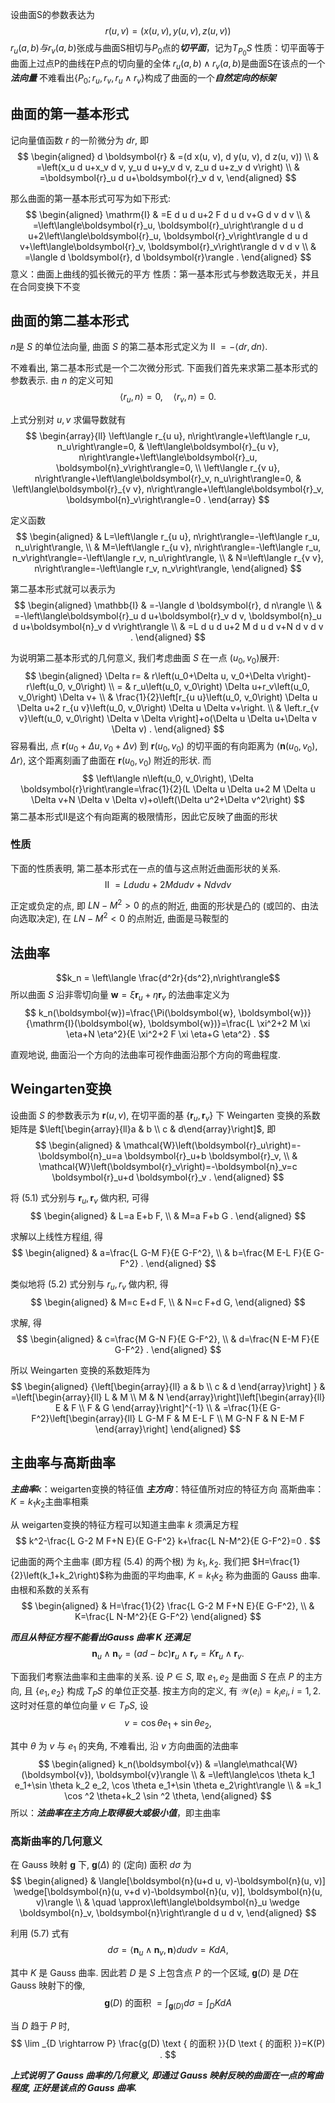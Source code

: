 设曲面S的参数表达为$$r(u,v)=(x(u,v),y(u,v),z(u,v))$$
$r_u(a,b)与r_v(a,b)$张成与曲面S相切与$P_0$点的***切平面***，记为$T_{P_0}S$
性质：切平面等于曲面上过点P的曲线在P点的切向量的全体
$r_u(a,b)\wedge r_v(a,b)$是曲面S在该点的一个***法向量***
不难看出$\{P_0;r_u,r_v,r_u\wedge r_v\}$构成了曲面的一个***自然定向的标架***
## 曲面的第一基本形式
记向量值函数 $r$ 的一阶微分为 $d r$, 即
$$
\begin{aligned}
d \boldsymbol{r} & =(d x(u, v), d y(u, v), d z(u, v)) \\
& =\left(x_u d u+x_v d v, y_u d u+y_v d v, z_u d u+z_v d v\right) \\
& =\boldsymbol{r}_u d u+\boldsymbol{r}_v d v,
\end{aligned}
$$

那么曲面的第一基本形式可写为如下形式:
$$
\begin{aligned}
\mathrm{I} & =E d u d u+2 F d u d v+G d v d v \\
& =\left\langle\boldsymbol{r}_u, \boldsymbol{r}_u\right\rangle d u d u+2\left\langle\boldsymbol{r}_u, \boldsymbol{r}_v\right\rangle d u d v+\left\langle\boldsymbol{r}_v, \boldsymbol{r}_v\right\rangle d v d v \\
& =\langle d \boldsymbol{r}, d \boldsymbol{r}\rangle .
\end{aligned}
$$
意义：曲面上曲线的弧长微元的平方
性质：第一基本形式与参数选取无关，并且在合同变换下不变

## 曲面的第二基本形式
$n$是 $S$ 的单位法向量, 曲面 $S$ 的第二基本形式定义为
II $=-\langle d r, d n\rangle$.

不难看出, 第二基本形式是一个二次微分形式. 下面我们首先来求第二基本形式的参数表示.
由 $n$ 的定义可知
$$
\left\langle r_u, n\right\rangle=0, \quad\left\langle r_v, n\right\rangle=0 .
$$

上式分别对 $u, v$ 求偏导数就有
$$
\begin{array}{ll}
\left\langle r_{u u}, n\right\rangle+\left\langle r_u, n_u\right\rangle=0, & \left\langle\boldsymbol{r}_{u v}, n\right\rangle+\left\langle\boldsymbol{r}_u, \boldsymbol{n}_v\right\rangle=0, \\
\left\langle r_{v u}, n\right\rangle+\left\langle\boldsymbol{r}_v, n_u\right\rangle=0, & \left\langle\boldsymbol{r}_{v v}, n\right\rangle+\left\langle\boldsymbol{r}_v, \boldsymbol{n}_v\right\rangle=0 .
\end{array}
$$

定义函数
$$
\begin{aligned}
& L=\left\langle r_{u u}, n\right\rangle=-\left\langle r_u, n_u\right\rangle, \\
& M=\left\langle r_{u v}, n\right\rangle=-\left\langle r_u, n_v\right\rangle=-\left\langle r_v, n_u\right\rangle, \\
& N=\left\langle r_{v v}, n\right\rangle=-\left\langle r_v, n_v\right\rangle,
\end{aligned}
$$

第二基本形式就可以表示为
$$
\begin{aligned}
\mathbb{I} & =-\langle d \boldsymbol{r}, d n\rangle \\
& =-\left\langle\boldsymbol{r}_u d u+\boldsymbol{r}_v d v, \boldsymbol{n}_u d u+\boldsymbol{n}_v d v\right\rangle \\
& =L d u d u+2 M d u d v+N d v d v .
\end{aligned}
$$

为说明第二基本形式的几何意义, 我们考虑曲面 $S$ 在一点 $\left(u_0, v_0\right)$展开:
$$
\begin{aligned}
\Delta r= & r\left(u_0+\Delta u, v_0+\Delta v\right)-r\left(u_0, v_0\right) \\
= & r_u\left(u_0, v_0\right) \Delta u+r_v\left(u_0, v_0\right) \Delta v+ \\
& \frac{1}{2}\left[r_{u u}\left(u_0, v_0\right) \Delta u \Delta u+2 r_{u v}\left(u_0, v_0\right) \Delta u \Delta v+\right. \\
& \left.r_{v v}\left(u_0, v_0\right) \Delta v \Delta v\right]+o(\Delta u \Delta u+\Delta v \Delta v) .
\end{aligned}
$$
容易看出, 点 $\boldsymbol{r}\left(u_0+\Delta u, v_0+\Delta v\right)$ 到 $\boldsymbol{r}\left(u_0, v_0\right)$ 的切平面的有向距离为 $\left\langle\boldsymbol{n}\left(u_0, v_0\right)\right.$, $\Delta r\rangle$, 这个距离刻画了曲面在 $\boldsymbol{r}\left(u_0, v_0\right)$ 附近的形状. 而
$$
\left\langle n\left(u_0, v_0\right), \Delta \boldsymbol{r}\right\rangle=\frac{1}{2}(L \Delta u \Delta u+2 M \Delta u \Delta v+N \Delta v \Delta v)+o\left(\Delta u^2+\Delta v^2\right)
$$
第二基本形式II是这个有向距离的极限情形，因此它反映了曲面的形状

### 性质
下面的性质表明, 第二基本形式在一点的值与这点附近曲面形状的关系.
$$
\text { II }=L d u d u+2 M d u d v+N d v d v
$$

正定或负定的点, 即 $L N-M^2>0$ 的点的附近, 曲面的形状是凸的 (或凹的、由法向选取决定), 在 $L N-M^2<0$ 的点附近, 曲面是马鞍型的
## 法曲率
$$k_n = \left\langle \frac{d^2r}{ds^2},n\right\rangle$$
所以曲面 $S$ 沿非零切向量 $\boldsymbol{w}=\xi \boldsymbol{r}_u+\eta \boldsymbol{r}_v$ 的法曲率定义为
$$
k_n(\boldsymbol{w})=\frac{\Pi(\boldsymbol{w}, \boldsymbol{w})}{\mathrm{I}(\boldsymbol{w}, \boldsymbol{w})}=\frac{L \xi^2+2 M \xi \eta+N \eta^2}{E \xi^2+2 F \xi \eta+G \eta^2} .
$$

直观地说, 曲面沿一个方向的法曲率可视作曲面沿那个方向的弯曲程度. 

## Weingarten变换
设曲面 $S$ 的参数表示为 $\boldsymbol{r}(u, v)$, 在切平面的基 $\left\{\boldsymbol{r}_u, \boldsymbol{r}_v\right\}$ 下 Weingarten 变换的系数矩阵是 $\left[\begin{array}{ll}a & b \\ c & d\end{array}\right]$, 即
$$
\begin{aligned}
& \mathcal{W}\left(\boldsymbol{r}_u\right)=-\boldsymbol{n}_u=a \boldsymbol{r}_u+b \boldsymbol{r}_v, \\
& \mathcal{W}\left(\boldsymbol{r}_v\right)=-\boldsymbol{n}_v=c \boldsymbol{r}_u+d \boldsymbol{r}_v .
\end{aligned}
$$

将 (5.1) 式分别与 $\boldsymbol{r}_u, \boldsymbol{r}_v$ 做内积, 可得
$$
\begin{aligned}
& L=a E+b F, \\
& M=a F+b G .
\end{aligned}
$$

求解以上线性方程组, 得
$$
\begin{aligned}
& a=\frac{L G-M F}{E G-F^2}, \\
& b=\frac{M E-L F}{E G-F^2} .
\end{aligned}
$$

类似地将 (5.2) 式分别与 $r_u, r_v$ 做内积, 得
$$
\begin{aligned}
& M=c E+d F, \\
& N=c F+d G,
\end{aligned}
$$

求解, 得
$$
\begin{aligned}
& c=\frac{M G-N F}{E G-F^2}, \\
& d=\frac{N E-M F}{E G-F^2} .
\end{aligned}
$$

所以 Weingarten 变换的系数矩阵为
$$
\begin{aligned}
{\left[\begin{array}{ll}
a & b \\
c & d
\end{array}\right] } & =\left[\begin{array}{ll}
L & M \\
M & N
\end{array}\right]\left[\begin{array}{ll}
E & F \\
F & G
\end{array}\right]^{-1} \\
& =\frac{1}{E G-F^2}\left[\begin{array}{ll}
L G-M F & M E-L F \\
M G-N F & N E-M F
\end{array}\right]
\end{aligned}
$$


## 主曲率与高斯曲率

***主曲率***$k$：weigarten变换的特征值
***主方向***：特征值所对应的特征方向
高斯曲率：$K=k_1k_2$主曲率相乘

从 weigarten变换的特征方程可以知道主曲率 $k$ 须满足方程
$$
k^2-\frac{L G-2 M F+N E}{E G-F^2} k+\frac{L N-M^2}{E G-F^2}=0 .
$$

记曲面的两个主曲率 (即方程 (5.4) 的两个根) 为 $k_1, k_2$. 我们把 $H=\frac{1}{2}\left(k_1+k_2\right)$称为曲面的平均曲率, $K=k_1 k_2$ 称为曲面的 Gauss 曲率. 由根和系数的关系有
$$
\begin{aligned}
& H=\frac{1}{2} \frac{L G-2 M F+N E}{E G-F^2}, \\
& K=\frac{L N-M^2}{E G-F^2}
\end{aligned}
$$

***而且从特征方程不能看出Gauss 曲率 $K$ 还满足***
$$
\boldsymbol{n}_u \wedge \boldsymbol{n}_v=(a d-b c) \boldsymbol{r}_u \wedge \boldsymbol{r}_v=K \boldsymbol{r}_u \wedge \boldsymbol{r}_v .
$$

下面我们考察法曲率和主曲率的关系. 设 $P \in S$, 取 $e_1, e_2$ 是曲面 $S$ 在点 $P$ 的主方向, 且 $\left\{e_1, e_2\right\}$ 构成 $T_P S$ 的单位正交基. 按主方向的定义, 有 $\mathcal{W}\left(e_i\right)=k_i e_i, i=1,2$. 这时对任意的单位向量 $v \in T_P S$, 设
$$
v=\cos \theta e_1+\sin \theta e_2,
$$

其中 $\theta$ 为 $v$ 与 $e_1$ 的夹角, 不难看出, 沿 $v$ 方向曲面的法曲率
$$
\begin{aligned}
k_n(\boldsymbol{v}) & =\langle\mathcal{W}(\boldsymbol{v}), \boldsymbol{v}\rangle \\
& =\left\langle\cos \theta k_1 e_1+\sin \theta k_2 e_2, \cos \theta e_1+\sin \theta e_2\right\rangle \\
& =k_1 \cos ^2 \theta+k_2 \sin ^2 \theta,
\end{aligned}
$$
所以：***法曲率在主方向上取得极大或极小值***，即主曲率
### 高斯曲率的几何意义
在 Gauss 映射 $\boldsymbol{g}$ 下, $\boldsymbol{g}(\Delta)$ 的 (定向) 面积 $d \sigma$ 为
$$
\begin{aligned}
& \langle[\boldsymbol{n}(u+d u, v)-\boldsymbol{n}(u, v)] \wedge[\boldsymbol{n}(u, v+d v)-\boldsymbol{n}(u, v)], \boldsymbol{n}(u, v)\rangle \\
& \quad \approx\left\langle\boldsymbol{n}_u \wedge \boldsymbol{n}_v, \boldsymbol{n}\right\rangle d u d v,
\end{aligned}
$$

利用 $(5.7)$ 式有
$$
d \sigma=\left\langle\boldsymbol{n}_u \wedge \boldsymbol{n}_v, \boldsymbol{n}\right\rangle d u d v=K d A,
$$

其中 $K$ 是 Gauss 曲率. 因此若 $D$ 是 $S$ 上包含点 $P$ 的一个区域, $\boldsymbol{g}(D)$ 是 $D$在 Gauss 映射下的像,
$$
\boldsymbol{g}(D) \text { 的面积 }=\int_{\boldsymbol{g}(D)} d \sigma=\int_D K d A
$$

当 $D$ 趋于 $P$ 时,
$$
\lim _{D \rightarrow P} \frac{g(D) \text { 的面积 }}{D \text { 的面积 }}=K(P) .
$$

***上式说明了 Gauss 曲率的几何意义, 即通过 Gauss 映射反映的曲面在一点的弯曲程度, 正好是该点的 Gauss 曲率.***